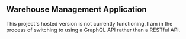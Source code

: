 ## Warehouse Management Application

This project's hosted version is not currently functioning, I am in the process of switching to
using a GraphQL API rather than a RESTful API. 


